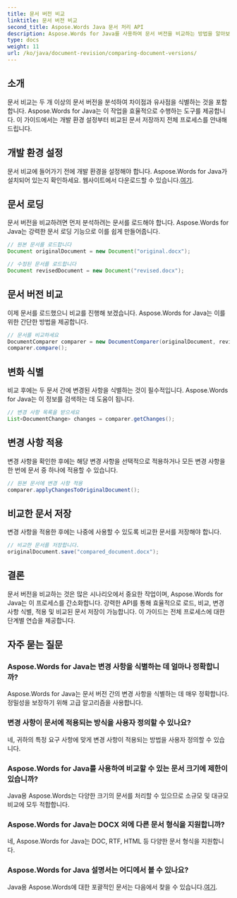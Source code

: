 ```yaml
---
title: 문서 버전 비교
linktitle: 문서 버전 비교
second_title: Aspose.Words Java 문서 처리 API
description: Aspose.Words for Java를 사용하여 문서 버전을 비교하는 방법을 알아보세요. 효율적인 버전 제어를 위한 단계별 가이드.
type: docs
weight: 11
url: /ko/java/document-revision/comparing-document-versions/
---
```


## 소개

문서 비교는 두 개 이상의 문서 버전을 분석하여 차이점과 유사점을 식별하는 것을 포함합니다. Aspose.Words for Java는 이 작업을 효율적으로 수행하는 도구를 제공합니다. 이 가이드에서는 개발 환경 설정부터 비교된 문서 저장까지 전체 프로세스를 안내해 드립니다.

## 개발 환경 설정

문서 비교에 들어가기 전에 개발 환경을 설정해야 합니다. Aspose.Words for Java가 설치되어 있는지 확인하세요. 웹사이트에서 다운로드할 수 있습니다.[여기](https://releases.aspose.com/words/java/).

## 문서 로딩

문서 버전을 비교하려면 먼저 분석하려는 문서를 로드해야 합니다. Aspose.Words for Java는 강력한 문서 로딩 기능으로 이를 쉽게 만들어줍니다.

```java
// 원본 문서를 로드합니다
Document originalDocument = new Document("original.docx");

// 수정된 문서를 로드합니다
Document revisedDocument = new Document("revised.docx");
```

## 문서 버전 비교

이제 문서를 로드했으니 비교를 진행해 보겠습니다. Aspose.Words for Java는 이를 위한 간단한 방법을 제공합니다.

```java
// 문서를 비교하세요
DocumentComparer comparer = new DocumentComparer(originalDocument, revisedDocument);
comparer.compare();
```

## 변화 식별

비교 후에는 두 문서 간에 변경된 사항을 식별하는 것이 필수적입니다. Aspose.Words for Java는 이 정보를 검색하는 데 도움이 됩니다.

```java
// 변경 사항 목록을 받으세요
List<DocumentChange> changes = comparer.getChanges();
```

## 변경 사항 적용

변경 사항을 확인한 후에는 해당 변경 사항을 선택적으로 적용하거나 모든 변경 사항을 한 번에 문서 중 하나에 적용할 수 있습니다.

```java
// 원본 문서에 변경 사항 적용
comparer.applyChangesToOriginalDocument();
```

## 비교한 문서 저장

변경 사항을 적용한 후에는 나중에 사용할 수 있도록 비교한 문서를 저장해야 합니다.

```java
// 비교한 문서를 저장합니다.
originalDocument.save("compared_document.docx");
```

## 결론

문서 버전을 비교하는 것은 많은 시나리오에서 중요한 작업이며, Aspose.Words for Java는 이 프로세스를 간소화합니다. 강력한 API를 통해 효율적으로 로드, 비교, 변경 사항 식별, 적용 및 비교된 문서 저장이 가능합니다. 이 가이드는 전체 프로세스에 대한 단계별 연습을 제공합니다.

## 자주 묻는 질문

### Aspose.Words for Java는 변경 사항을 식별하는 데 얼마나 정확합니까?

Aspose.Words for Java는 문서 버전 간의 변경 사항을 식별하는 데 매우 정확합니다. 정밀성을 보장하기 위해 고급 알고리즘을 사용합니다.

### 변경 사항이 문서에 적용되는 방식을 사용자 정의할 수 있나요?

네, 귀하의 특정 요구 사항에 맞게 변경 사항이 적용되는 방법을 사용자 정의할 수 있습니다.

### Aspose.Words for Java를 사용하여 비교할 수 있는 문서 크기에 제한이 있습니까?

Java용 Aspose.Words는 다양한 크기의 문서를 처리할 수 있으므로 소규모 및 대규모 비교에 모두 적합합니다.

### Aspose.Words for Java는 DOCX 외에 다른 문서 형식을 지원합니까?

네, Aspose.Words for Java는 DOC, RTF, HTML 등 다양한 문서 형식을 지원합니다.

### Aspose.Words for Java 설명서는 어디에서 볼 수 있나요?

 Java용 Aspose.Words에 대한 포괄적인 문서는 다음에서 찾을 수 있습니다.[여기](https://reference.aspose.com/words/java/).